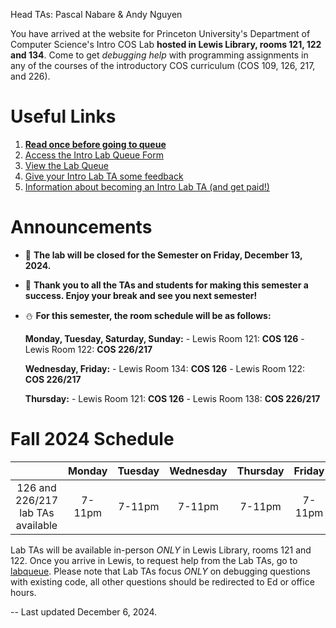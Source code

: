 Head TAs: Pascal Nabare & Andy Nguyen

You have arrived at the website for Princeton University's Department of Computer Science's Intro COS Lab **hosted in Lewis Library, rooms 121, 122 and 134**. Come to get _debugging help_ with programming assignments in any of the courses of the introductory COS curriculum (COS 109, 126, 217, and 226).

# Useful Links

1. **[Read once before going to queue](/how-to-effectively-use-intro-lab-tas/)**
2. [Access the Intro Lab Queue Form](https://forms.gle/RdF3kKRhyU5ihJf38)
3. [View the Lab Queue](https://docs.google.com/spreadsheets/d/1dqvl_jFVBLepAXCLrPLDaC8_kWrXOj45mBSoBAN7jY0/edit?usp=sharing)
4. [Give your Intro Lab TA some feedback](https://forms.gle/5TcMUZHPyVArP2SE6)
5. [Information about becoming an Intro Lab TA (and get paid!)](/information-about-becoming-an-intro-lab-ta/)

# Announcements
- 🌸 **The lab will be closed for the Semester on Friday, December 13, 2024.**
- 🎉 **Thank you to all the TAs and students for making this semester a success. Enjoy your break and see you next semester!**
- ⛄ **For this semester, the room schedule will be as follows:**

    **Monday, Tuesday, Saturday, Sunday:**
      - Lewis Room 121: **COS 126**
      - Lewis Room 122: **COS 226/217**
    
    **Wednesday, Friday:**
      - Lewis Room 134: **COS 126**
      - Lewis Room 122: **COS 226/217**
    
    **Thursday:**
      - Lewis Room 121: **COS 126**
      - Lewis Room 138: **COS 226/217**


# Fall 2024 Schedule

|                                   | Monday | Tuesday | Wednesday | Thursday | Friday | Saturday | Sunday |
| :-------------------------------: | :----: | :-----: | :-------: | :------: | :----: | :------: | :----: |
| 126 and 226/217 lab TAs available | 7-11pm | 7-11pm  |  7-11pm   |  7-11pm  | 7-11pm |  3-7pm   | 5-11pm |

Lab TAs will be available in-person _ONLY_ in Lewis Library, rooms 121 and 122. Once you arrive in Lewis, to request help from the Lab TAs, go to [labqueue](https://forms.gle/RdF3kKRhyU5ihJf38). Please note that Lab TAs focus _ONLY_ on debugging questions with existing code, all other questions should be redirected to Ed or office hours.

-- Last updated December 6, 2024.
